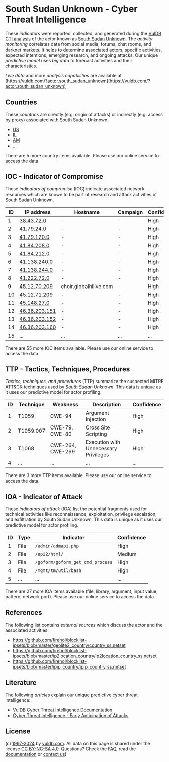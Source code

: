# South Sudan Unknown - Cyber Threat Intelligence

These _indicators_ were reported, collected, and generated during the [VulDB CTI analysis](https://vuldb.com/?kb.cti) of the actor known as [South Sudan Unknown](https://vuldb.com/?actor.south_sudan_unknown). The _activity monitoring_ correlates data from social media, forums, chat rooms, and darknet markets. It helps to determine associated actors, specific activities, expected intentions, emerging research, and ongoing attacks. Our unique _predictive model_ uses _big data_ to forecast activities and their characteristics.

_Live data_ and more _analysis capabilities_ are available at [https://vuldb.com/?actor.south_sudan_unknown](https://vuldb.com/?actor.south_sudan_unknown)

## Countries

These _countries_ are directly (e.g. origin of attacks) or indirectly (e.g. access by proxy) associated with South Sudan Unknown:

* [US](https://vuldb.com/?country.us)
* [IL](https://vuldb.com/?country.il)
* [AM](https://vuldb.com/?country.am)
* ...

There are 5 more country items available. Please use our online service to access the data.

## IOC - Indicator of Compromise

These _indicators of compromise_ (IOC) indicate associated network resources which are known to be part of research and attack activities of South Sudan Unknown.

ID | IP address | Hostname | Campaign | Confidence
-- | ---------- | -------- | -------- | ----------
1 | [38.43.72.0](https://vuldb.com/?ip.38.43.72.0) | - | - | High
2 | [41.79.24.0](https://vuldb.com/?ip.41.79.24.0) | - | - | High
3 | [41.79.120.0](https://vuldb.com/?ip.41.79.120.0) | - | - | High
4 | [41.84.208.0](https://vuldb.com/?ip.41.84.208.0) | - | - | High
5 | [41.84.212.0](https://vuldb.com/?ip.41.84.212.0) | - | - | High
6 | [41.138.240.0](https://vuldb.com/?ip.41.138.240.0) | - | - | High
7 | [41.138.244.0](https://vuldb.com/?ip.41.138.244.0) | - | - | High
8 | [41.222.72.0](https://vuldb.com/?ip.41.222.72.0) | - | - | High
9 | [45.12.70.209](https://vuldb.com/?ip.45.12.70.209) | choir.globalhilive.com | - | High
10 | [45.12.71.209](https://vuldb.com/?ip.45.12.71.209) | - | - | High
11 | [45.148.27.0](https://vuldb.com/?ip.45.148.27.0) | - | - | High
12 | [46.36.203.151](https://vuldb.com/?ip.46.36.203.151) | - | - | High
13 | [46.36.203.152](https://vuldb.com/?ip.46.36.203.152) | - | - | High
14 | [46.36.203.160](https://vuldb.com/?ip.46.36.203.160) | - | - | High
15 | ... | ... | ... | ...

There are 55 more IOC items available. Please use our online service to access the data.

## TTP - Tactics, Techniques, Procedures

_Tactics, techniques, and procedures_ (TTP) summarize the suspected MITRE ATT&CK techniques used by _South Sudan Unknown_. This data is unique as it uses our predictive model for actor profiling.

ID | Technique | Weakness | Description | Confidence
-- | --------- | -------- | ----------- | ----------
1 | T1059 | CWE-94 | Argument Injection | High
2 | T1059.007 | CWE-79, CWE-80 | Cross Site Scripting | High
3 | T1068 | CWE-264, CWE-269 | Execution with Unnecessary Privileges | High
4 | ... | ... | ... | ...

There are 3 more TTP items available. Please use our online service to access the data.

## IOA - Indicator of Attack

These _indicators of attack_ (IOA) list the potential fragments used for technical activities like reconnaissance, exploitation, privilege escalation, and exfiltration by South Sudan Unknown. This data is unique as it uses our predictive model for actor profiling.

ID | Type | Indicator | Confidence
-- | ---- | --------- | ----------
1 | File | `/admin/admapi.php` | High
2 | File | `/api2/html/` | Medium
3 | File | `/goform/goform_get_cmd_process` | High
4 | File | `/mgmt/tm/util/bash` | High
5 | ... | ... | ...

There are 27 more IOA items available (file, library, argument, input value, pattern, network port). Please use our online service to access the data.

## References

The following list contains _external sources_ which discuss the actor and the associated activities:

* https://github.com/firehol/blocklist-ipsets/blob/master/geolite2_country/country_ss.netset
* https://github.com/firehol/blocklist-ipsets/blob/master/ip2location_country/ip2location_country_ss.netset
* https://github.com/firehol/blocklist-ipsets/blob/master/ipip_country/ipip_country_ss.netset

## Literature

The following _articles_ explain our unique predictive cyber threat intelligence:

* [VulDB Cyber Threat Intelligence Documentation](https://vuldb.com/?kb.cti)
* [Cyber Threat Intelligence - Early Anticipation of Attacks](https://www.scip.ch/en/?labs.20201022)

## License

(c) [1997-2024](https://vuldb.com/?kb.changelog) by [vuldb.com](https://vuldb.com/?kb.about). All data on this page is shared under the license [CC BY-NC-SA 4.0](https://creativecommons.org/licenses/by-nc-sa/4.0/). Questions? Check the [FAQ](https://vuldb.com/?kb.faq), read the [documentation](https://vuldb.com/?kb) or [contact us](https://vuldb.com/?contact)!
